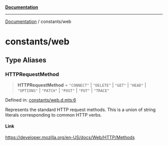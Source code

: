 [**Documentation**](../README.md)

---

[Documentation](../README.md) / constants/web

# constants/web

## Type Aliases

### HTTPRequestMethod

> **HTTPRequestMethod** = `"CONNECT"` \| `"DELETE"` \| `"GET"` \| `"HEAD"` \| `"OPTIONS"` \| `"PATCH"` \| `"POST"` \| `"PUT"` \| `"TRACE"`

Defined in: [constants/web.d.mts:6](https://github.com/noshiro-pf/ts-type-forge/blob/main/src/constants/web.d.mts#L6)

Represents the standard HTTP request methods.
This is a union of string literals corresponding to common HTTP verbs.

#### Link

https://developer.mozilla.org/en-US/docs/Web/HTTP/Methods
